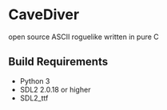# CaveDiver
open source ASCII roguelike written in pure C


## Build Requirements
* Python 3
* SDL2 2.0.18 or higher
* SDL2_ttf